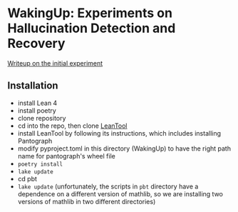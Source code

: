 # WakingUp: Experiments on Hallucination Detection and Recovery

[Writeup on the initial experiment](https://gasstationmanager.github.io/ai/2025/01/22/hallucination.html)


## Installation
- install Lean 4
- install poetry
- clone repository
- cd into the repo, then clone [LeanTool](https://github.com/GasStationManager/LeanTool)
- install LeanTool by following its instructions, which includes installing Pantograph
- modify pyproject.toml in this directory (WakingUp) to have the right path name for pantograph's wheel file
- `poetry install`
- `lake update`
- cd pbt
- `lake update` (unfortunately, the scripts in `pbt` directory have a dependence on a different version of mathlib, so we are installing two versions of mathlib in two different directories)

